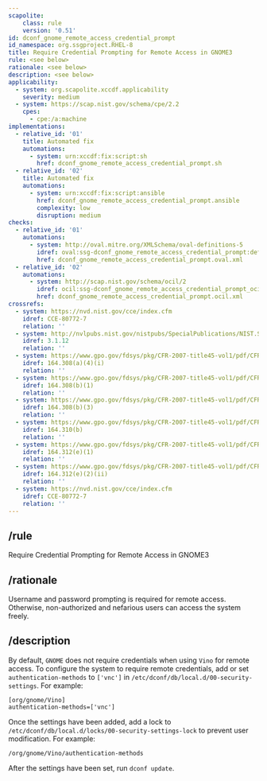 ```yaml
---
scapolite:
    class: rule
    version: '0.51'
id: dconf_gnome_remote_access_credential_prompt
id_namespace: org.ssgproject.RHEL-8
title: Require Credential Prompting for Remote Access in GNOME3
rule: <see below>
rationale: <see below>
description: <see below>
applicability:
  - system: org.scapolite.xccdf.applicability
    severity: medium
  - system: https://scap.nist.gov/schema/cpe/2.2
    cpes:
      - cpe:/a:machine
implementations:
  - relative_id: '01'
    title: Automated fix
    automations:
      - system: urn:xccdf:fix:script:sh
        href: dconf_gnome_remote_access_credential_prompt.sh
  - relative_id: '02'
    title: Automated fix
    automations:
      - system: urn:xccdf:fix:script:ansible
        href: dconf_gnome_remote_access_credential_prompt.ansible
        complexity: low
        disruption: medium
checks:
  - relative_id: '01'
    automations:
      - system: http://oval.mitre.org/XMLSchema/oval-definitions-5
        idref: oval:ssg-dconf_gnome_remote_access_credential_prompt:def:1
        href: dconf_gnome_remote_access_credential_prompt.oval.xml
  - relative_id: '02'
    automations:
      - system: http://scap.nist.gov/schema/ocil/2
        idref: ocil:ssg-dconf_gnome_remote_access_credential_prompt_ocil:questionnaire:1
        href: dconf_gnome_remote_access_credential_prompt.ocil.xml
crossrefs:
  - system: https://nvd.nist.gov/cce/index.cfm
    idref: CCE-80772-7
    relation: ''
  - system: http://nvlpubs.nist.gov/nistpubs/SpecialPublications/NIST.SP.800-171.pdf
    idref: 3.1.12
    relation: ''
  - system: https://www.gpo.gov/fdsys/pkg/CFR-2007-title45-vol1/pdf/CFR-2007-title45-vol1-chapA-subchapC.pdf
    idref: 164.308(a)(4)(i)
    relation: ''
  - system: https://www.gpo.gov/fdsys/pkg/CFR-2007-title45-vol1/pdf/CFR-2007-title45-vol1-chapA-subchapC.pdf
    idref: 164.308(b)(1)
    relation: ''
  - system: https://www.gpo.gov/fdsys/pkg/CFR-2007-title45-vol1/pdf/CFR-2007-title45-vol1-chapA-subchapC.pdf
    idref: 164.308(b)(3)
    relation: ''
  - system: https://www.gpo.gov/fdsys/pkg/CFR-2007-title45-vol1/pdf/CFR-2007-title45-vol1-chapA-subchapC.pdf
    idref: 164.310(b)
    relation: ''
  - system: https://www.gpo.gov/fdsys/pkg/CFR-2007-title45-vol1/pdf/CFR-2007-title45-vol1-chapA-subchapC.pdf
    idref: 164.312(e)(1)
    relation: ''
  - system: https://www.gpo.gov/fdsys/pkg/CFR-2007-title45-vol1/pdf/CFR-2007-title45-vol1-chapA-subchapC.pdf
    idref: 164.312(e)(2)(ii)
    relation: ''
  - system: https://nvd.nist.gov/cce/index.cfm
    idref: CCE-80772-7
    relation: ''
---
```



## /rule

Require Credential Prompting for Remote Access in GNOME3

## /rationale

Username
and password prompting is required for remote access. Otherwise,
non-authorized and nefarious users can access the system freely.

## /description

By
default, `GNOME` does not require credentials when using `Vino` for
remote access. To configure the system to require remote credentials,
add or set `authentication-methods` to `['vnc']` in
`/etc/dconf/db/local.d/00-security-settings`. For example:

``` 
[org/gnome/Vino]
authentication-methods=['vnc']
```

Once the settings have been added, add a lock to
`/etc/dconf/db/local.d/locks/00-security-settings-lock` to prevent user
modification. For example:

``` 
/org/gnome/Vino/authentication-methods
```

After the settings have been set, run `dconf update`.
